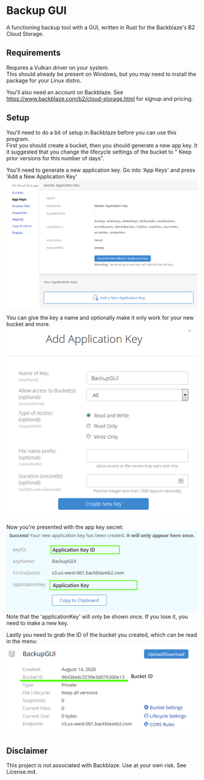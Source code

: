 # Backup GUI
A functioning backup tool with a GUI, written in Rust for the Backblaze's B2 Cloud Storage.

## Requirements
Requires a Vulkan driver on your system.   
This should already be present on Windows, but you may need to install the package for your Linux distro.

You'll also need an account on Backblaze. See https://www.backblaze.com/b2/cloud-storage.html for signup and pricing.

## Setup
You'll need to do a bit of setup in Backblaze before you can use this program.  
First you should create a bucket, then you should generate a new app key. 
It it suggested that you change the lifecycle settings of the bucket to " Keep prior versions for this number of days".

You'll need to generate a new application key. Go into 'App Keys' and press 'Add a New Application Key'
![](1.png)
  
You can give the key a name and optionally make it only work for your new bucket and more. 
![](2.png)

Now you're presented with the app key secret:
![](3.png)
Note that the 'applicationKey' will only be shown once. If you lose it, you need to make a new key.

Lastly you need to grab the ID of the bucket you created, which can be read in the menu:
![](4.png)

## Disclaimer
This project is not associated with Backblaze. Use at your own risk. See License.md.    
